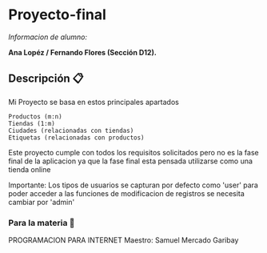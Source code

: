 # Proyecto-final

_Informacion de alumno:_

 **Ana Lopéz / Fernando Flores (Sección D12).**
## Descripción 📋
 Mi Proyecto se basa en estos principales apartados
 ```
 Productos (m:n)
 Tiendas (1:m)
 Ciudades (relacionadas con tiendas)
 Etiquetas (relacionadas con productos)

 ```
 Este proyecto cumple con todos los requisitos solicitados
 pero no es la fase final de la aplicacion ya que la fase final esta pensada
 utilizarse como una tienda online

 Importante: Los tipos de usuarios se capturan por defecto como 'user'
 para poder acceder a las funciones de modificacion de registros
 se necesita cambiar por 'admin'
 ### Para la materia 🔧

 PROGRAMACION PARA INTERNET
 Maestro: Samuel Mercado Garibay
